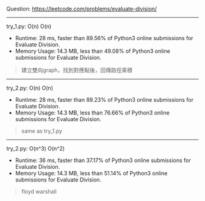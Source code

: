 Question: https://leetcode.com/problems/evaluate-division/

---

try_1.py: O(n) O(n)

* Runtime: 28 ms, faster than 89.56% of Python3 online submissions for Evaluate Division.
* Memory Usage: 14.3 MB, less than 49.08% of Python3 online submissions for Evaluate Division.

> 建立雙向graph，找到對應點後，回傳路徑乘積

---

try_2.py: O(n) O(n)

* Runtime: 28 ms, faster than 89.23% of Python3 online submissions for Evaluate Division.
* Memory Usage: 14.3 MB, less than 76.66% of Python3 online submissions for Evaluate Division.

> same as try_1.py

---

try_2.py: O(n^3) O(n^2)

* Runtime: 36 ms, faster than 37.17% of Python3 online submissions for Evaluate Division.
* Memory Usage: 14.3 MB, less than 51.14% of Python3 online submissions for Evaluate Division.

> floyd warshall
